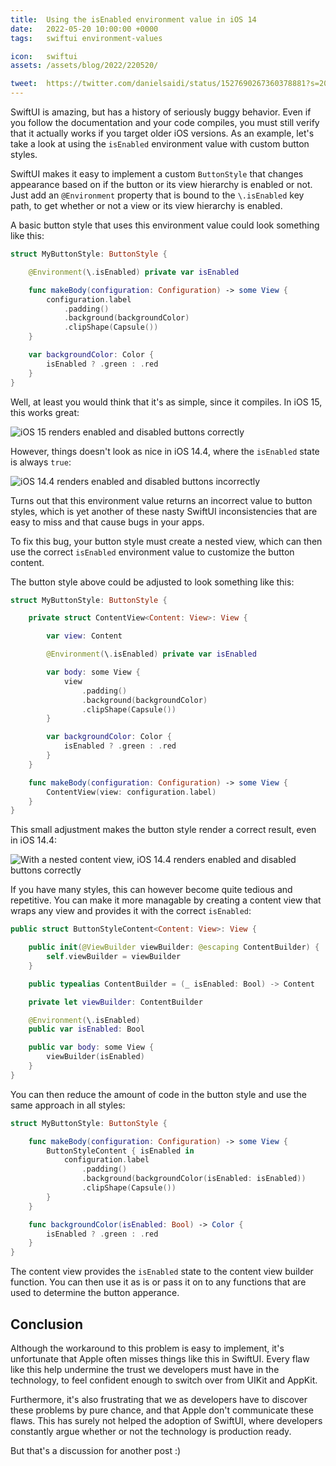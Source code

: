 ```yaml
---
title:  Using the isEnabled environment value in iOS 14
date:   2022-05-20 10:00:00 +0000
tags:   swiftui environment-values

icon:   swiftui
assets: /assets/blog/2022/220520/

tweet:  https://twitter.com/danielsaidi/status/1527690267360378881?s=20&t=PiJnnQfR8Ta3V-NP2TU-sQ
---
```


SwiftUI is amazing, but has a history of seriously buggy behavior. Even if you follow the documentation and your code compiles, you must still verify that it actually works if you target older iOS versions. As an example, let's take a look at using the `isEnabled` environment value with custom button styles.

SwiftUI makes it easy to implement a custom `ButtonStyle` that changes appearance based on if the button or its view hierarchy is enabled or not. Just add an `@Environment` property that is bound to the `\.isEnabled` key path, to get whether or not a view or its view hierarchy is enabled.

A basic button style that uses this environment value could look something like this:

```swift
struct MyButtonStyle: ButtonStyle {

    @Environment(\.isEnabled) private var isEnabled

    func makeBody(configuration: Configuration) -> some View {
        configuration.label
            .padding()
            .background(backgroundColor)
            .clipShape(Capsule())
    }

    var backgroundColor: Color {
        isEnabled ? .green : .red
    }
}
```

Well, at least you would think that it's as simple, since it compiles. In iOS 15, this works great:

![iOS 15 renders enabled and disabled buttons correctly]({{page.assets}}ios15.png)

However, things doesn't look as nice in iOS 14.4, where the `isEnabled` state is always `true`:

![iOS 14.4 renders enabled and disabled buttons incorrectly]({{page.assets}}ios14-4.png)

Turns out that this environment value returns an incorrect value to button styles, which is yet another of these nasty SwiftUI inconsistencies that are easy to miss and that cause bugs in your apps.

To fix this bug, your button style must create a nested view, which can then use the correct `isEnabled` environment value to customize the button content.

The button style above could be adjusted to look something like this:

```swift
struct MyButtonStyle: ButtonStyle {

    private struct ContentView<Content: View>: View {

        var view: Content

        @Environment(\.isEnabled) private var isEnabled

        var body: some View {
            view
                .padding()
                .background(backgroundColor)
                .clipShape(Capsule())
        }

        var backgroundColor: Color {
            isEnabled ? .green : .red
        }
    }

    func makeBody(configuration: Configuration) -> some View {
        ContentView(view: configuration.label)
    }
}
```

This small adjustment makes the button style render a correct result, even in iOS 14.4:

![With a nested content view, iOS 14.4 renders enabled and disabled buttons correctly]({{page.assets}}ios14-4-2.png)

If you have many styles, this can however become quite tedious and repetitive. You can make it more managable by creating a content view that wraps any view and provides it with the correct `isEnabled`:

```swift
public struct ButtonStyleContent<Content: View>: View {

    public init(@ViewBuilder viewBuilder: @escaping ContentBuilder) {
        self.viewBuilder = viewBuilder
    }

    public typealias ContentBuilder = (_ isEnabled: Bool) -> Content

    private let viewBuilder: ContentBuilder

    @Environment(\.isEnabled)
    public var isEnabled: Bool

    public var body: some View {
        viewBuilder(isEnabled)
    }
}
```

You can then reduce the amount of code in the button style and use the same approach in all styles:


```swift
struct MyButtonStyle: ButtonStyle {

    func makeBody(configuration: Configuration) -> some View {
        ButtonStyleContent { isEnabled in
            configuration.label
                .padding()
                .background(backgroundColor(isEnabled: isEnabled))
                .clipShape(Capsule())
        }
    }

    func backgroundColor(isEnabled: Bool) -> Color {
        isEnabled ? .green : .red
    }
}
```

The content view provides the `isEnabled` state to the content view builder function. You can then use it as is or pass it on to any functions that are used to determine the button apperance.


## Conclusion

Although the workaround to this problem is easy to implement, it's unfortunate that Apple often misses things like this in SwiftUI. Every flaw like this help undermine the trust we developers must have in the technology, to feel confident enough to switch over from UIKit and AppKit.

Furthermore, it's also frustrating that we as developers have to discover these problems by pure chance, and that Apple don't communicate these flaws. This has surely not helped the adoption of SwiftUI, where developers constantly argue whether or not the technology is production ready.

But that's a discussion for another post :)